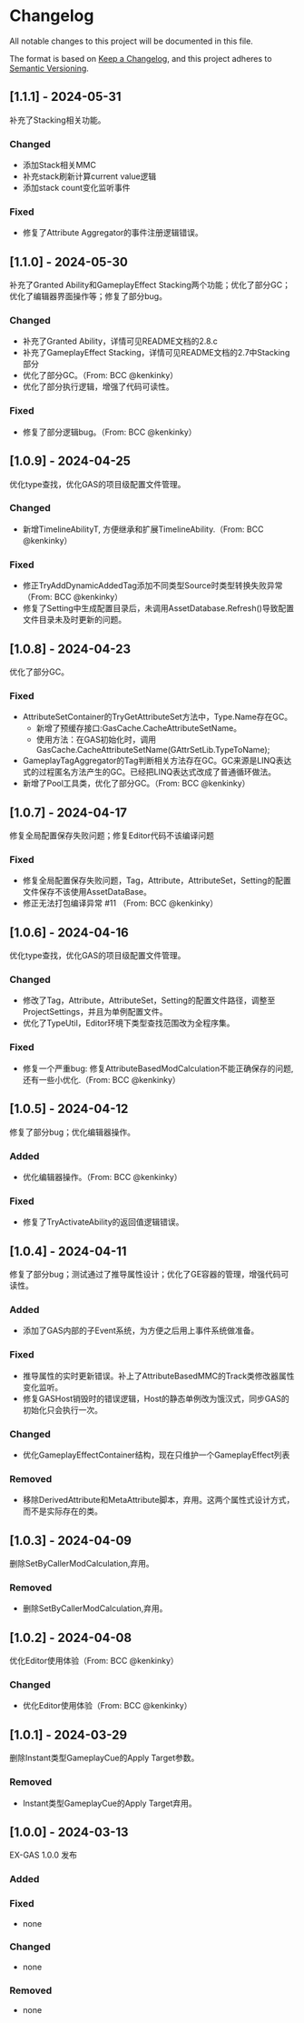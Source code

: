 # Changelog

All notable changes to this project will be documented in this file.

The format is based on [Keep a Changelog](https://keepachangelog.com/en/1.0.0/),
and this project adheres to [Semantic Versioning](https://semver.org/spec/v2.0.0.html).

## [1.1.1] - 2024-05-31

补充了Stacking相关功能。

### Changed

- 添加Stack相关MMC
- 补充stack刷新计算current value逻辑
- 添加stack count变化监听事件

### Fixed

- 修复了Attribute Aggregator的事件注册逻辑错误。

## [1.1.0] - 2024-05-30

补充了Granted Ability和GameplayEffect Stacking两个功能；优化了部分GC；优化了编辑器界面操作等；修复了部分bug。

### Changed

- 补充了Granted Ability，详情可见README文档的2.8.c
- 补充了GameplayEffect Stacking，详情可见README文档的2.7中Stacking部分
- 优化了部分GC。（From: BCC @kenkinky）
- 优化了部分执行逻辑，增强了代码可读性。

### Fixed

- 修复了部分逻辑bug。（From: BCC @kenkinky）

## [1.0.9] - 2024-04-25

优化type查找，优化GAS的项目级配置文件管理。

### Changed

- 新增TimelineAbilityT, 方便继承和扩展TimelineAbility.（From: BCC @kenkinky）

### Fixed

- 修正TryAddDynamicAddedTag添加不同类型Source时类型转换失败异常（From: BCC @kenkinky）
- 修复了Setting中生成配置目录后，未调用AssetDatabase.Refresh()导致配置文件目录未及时更新的问题。
## [1.0.8] - 2024-04-23

优化了部分GC。

### Fixed

- AttributeSetContainer的TryGetAttributeSet方法中，Type.Name存在GC。
  - 新增了预缓存接口:GasCache.CacheAttributeSetName。
  - 使用方法：在GAS初始化时，调用GasCache.CacheAttributeSetName(GAttrSetLib.TypeToName);
- GameplayTagAggregator的Tag判断相关方法存在GC。GC来源是LINQ表达式的过程匿名方法产生的GC。已经把LINQ表达式改成了普通循环做法。
- 新增了Pool工具类，优化了部分GC。（From: BCC @kenkinky）

## [1.0.7] - 2024-04-17

修复全局配置保存失败问题；修复Editor代码不该编译问题

### Fixed

- 修复全局配置保存失败问题，Tag，Attribute，AttributeSet，Setting的配置文件保存不该使用AssetDataBase。
- 修正无法打包编译异常 #11 （From: BCC @kenkinky）

## [1.0.6] - 2024-04-16

优化type查找，优化GAS的项目级配置文件管理。

### Changed

- 修改了Tag，Attribute，AttributeSet，Setting的配置文件路径，调整至ProjectSettings，并且为单例配置文件。
- 优化了TypeUtil，Editor环境下类型查找范围改为全程序集。

### Fixed

- 修复一个严重bug: 修复AttributeBasedModCalculation不能正确保存的问题, 还有一些小优化.（From: BCC @kenkinky）

## [1.0.5] - 2024-04-12

修复了部分bug；优化编辑器操作。

### Added

- 优化编辑器操作。（From: BCC @kenkinky）

### Fixed

- 修复了TryActivateAbility的返回值逻辑错误。


## [1.0.4] - 2024-04-11

修复了部分bug；测试通过了推导属性设计；优化了GE容器的管理，增强代码可读性。

### Added

- 添加了GAS内部的子Event系统，为方便之后用上事件系统做准备。

### Fixed

- 推导属性的实时更新错误。补上了AttributeBasedMMC的Track类修改器属性变化监听。
- 修复GASHost销毁时的错误逻辑，Host的静态单例改为饿汉式，同步GAS的初始化只会执行一次。

### Changed

- 优化GameplayEffectContainer结构，现在只维护一个GameplayEffect列表

### Removed

- 移除DerivedAttribute和MetaAttribute脚本，弃用。这两个属性式设计方式，而不是实际存在的类。

## [1.0.3] - 2024-04-09

删除SetByCallerModCalculation,弃用。

### Removed

- 删除SetByCallerModCalculation,弃用。

## [1.0.2] - 2024-04-08

优化Editor使用体验（From: BCC @kenkinky）

### Changed

- 优化Editor使用体验（From: BCC @kenkinky）


## [1.0.1] - 2024-03-29

删除Instant类型GameplayCue的Apply Target参数。

### Removed

- Instant类型GameplayCue的Apply Target弃用。

## [1.0.0] - 2024-03-13

EX-GAS 1.0.0 发布

### Added


### Fixed

- none

### Changed

- none

### Removed

- none